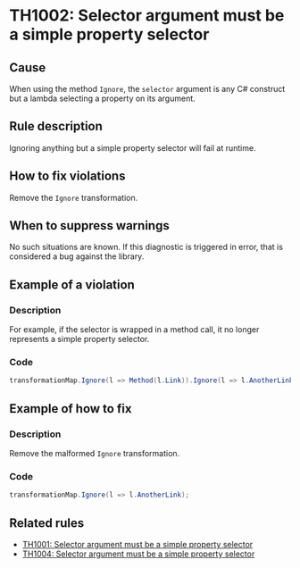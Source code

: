 # TH1002: Selector argument must be a simple property selector

## Cause

When using the method `Ignore`, the `selector` argument is any C# construct but a lambda selecting a property on its argument.

## Rule description

Ignoring anything but a simple property selector will fail at runtime.

## How to fix violations

Remove the `Ignore` transformation.

## When to suppress warnings

No such situations are known. If this diagnostic is triggered in error, that is considered a bug against the library.

## Example of a violation

### Description

For example, if the selector is wrapped in a method call, it no longer represents a simple property selector.

### Code

```csharp
transformationMap.Ignore(l => Method(l.Link)).Ignore(l => l.AnotherLink);
```

## Example of how to fix

### Description

Remove the malformed `Ignore` transformation.

### Code

```csharp
transformationMap.Ignore(l => l.AnotherLink);
```

## Related rules

- [TH1001: Selector argument must be a simple property selector](https://github.com/Cimpress-MCP/Tiger.Hal.Analyzers/blob/master/docs/reference/TH1001_SelectorArgumentMustBeASimplePropertySelector.md)
- [TH1004: Selector argument must be a simple property selector](https://github.com/Cimpress-MCP/Tiger.Hal.Analyzers/blob/master/docs/reference/TH1004_SelectorArgumentMustBeASimplePropertySelector.md)
